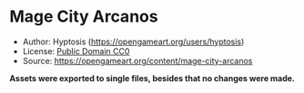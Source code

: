 # Mage City Arcanos

- Author: Hyptosis (https://opengameart.org/users/hyptosis)
- License: [Public Domain CC0](https://creativecommons.org/publicdomain/zero/1.0/)
- Source: https://opengameart.org/content/mage-city-arcanos

**Assets were exported to single files, besides that no changes were made.**
